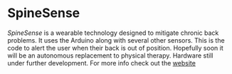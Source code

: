# SpineSense

*SpineSense* is a wearable technology designed to mitigate chronic back problems. It uses the Arduino along with several other sensors. This is the code to alert the user when their back is out of position. Hopefully soon it will be an autonomous replacement to physical therapy. Hardware still under further development. For more info check out the [website](http://spinesense.com)
